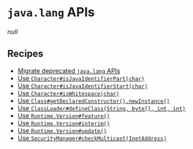# `java.lang` APIs

_null_

## Recipes

* [Migrate deprecated `java.lang` APIs](/reference/recipes/java/migrate/lang/javalangapis.md)
* [Use `Character#isJavaIdentifierPart(char)`](/reference/recipes/java/migrate/lang/migratecharacterisjavaletterordigittoisjavaidentifierpart.md)
* [Use `Character#isJavaIdentifierStart(char)`](/reference/recipes/java/migrate/lang/migratecharacterisjavalettertoisjavaidentifierstart.md)
* [Use `Character#isWhitespace(char)`](/reference/recipes/java/migrate/lang/migratecharacterisspacetoiswhitespace.md)
* [Use `Class#getDeclaredConstructor().newInstance()`](/reference/recipes/java/migrate/lang/migrateclassnewinstancetogetdeclaredconstructornewinstance.md)
* [Use `ClassLoader#defineClass(String, byte[], int, int)`](/reference/recipes/java/migrate/lang/migrateclassloaderdefineclass.md)
* [Use `Runtime.Version#feature()`](/reference/recipes/java/migrate/lang/migrateruntimeversionmajortofeature.md)
* [Use `Runtime.Version#interim()`](/reference/recipes/java/migrate/lang/migrateruntimeversionminortointerim.md)
* [Use `Runtime.Version#update()`](/reference/recipes/java/migrate/lang/migrateruntimeversionsecuritytoupdate.md)
* [Use `SecurityManager#checkMulticast(InetAddress)`](/reference/recipes/java/migrate/lang/migratesecuritymanagermulticast.md)


